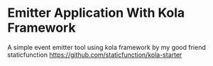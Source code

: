 # Emitter Application With Kola Framework
A simple event emitter tool using kola framework by my good friend staticfunction 
https://github.com/staticfunction/kola-starter
